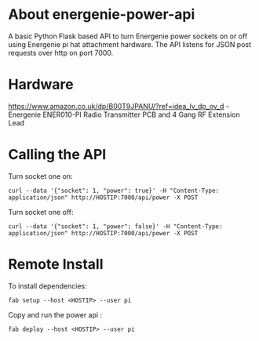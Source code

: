 # About energenie-power-api
A basic Python Flask based API to turn Energenie power sockets on or off using Energenie pi hat attachment hardware.
The API listens for JSON post requests over http on port 7000.

# Hardware
https://www.amazon.co.uk/dp/B00T9JPANU/?ref=idea_lv_dp_ov_d - Energenie ENER010-PI Radio Transmitter PCB and 4 Gang RF Extension Lead 

# Calling the API
Turn socket one on:
```
curl --data '{"socket": 1, "power": true}' -H "Content-Type: application/json" http://HOSTIP:7000/api/power -X POST
```

Turn socket one off:
```
curl --data '{"socket": 1, "power": false}' -H "Content-Type: application/json" http://HOSTIP:7000/api/power -X POST
```

# Remote Install
To install dependencies:
```
fab setup --host <HOSTIP> --user pi
```
Copy and run the power api :
```
fab deploy --host <HOSTIP> --user pi
```


  
